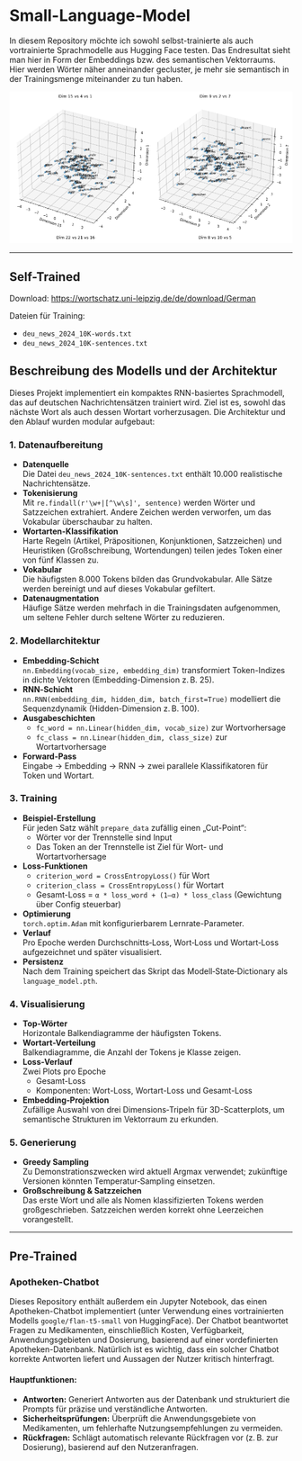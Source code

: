 # Small-Language-Model

In diesem Repository möchte ich sowohl selbst-trainierte als auch vortrainierte Sprachmodelle aus Hugging Face testen. Das Endresultat sieht man hier in Form der Embeddings bzw. des semantischen Vektorraums. Hier werden Wörter näher anneinander gecluster, je mehr sie semantisch in der Trainingsmenge miteinander zu tun haben.

![Embeddings](eda-notebooks/semantic-vector-space.PNG)

---

## Self-Trained

Download:
https://wortschatz.uni-leipzig.de/de/download/German

Dateien für Training:

- `deu_news_2024_10K-words.txt`
- `deu_news_2024_10K-sentences.txt`

## Beschreibung des Modells und der Architektur

Dieses Projekt implementiert ein kompaktes RNN-basiertes Sprachmodell, das auf deutschen Nachrichtensätzen trainiert wird. Ziel ist es, sowohl das nächste Wort als auch dessen Wortart vorherzusagen. Die Architektur und den Ablauf wurden modular aufgebaut:

### 1. Datenaufbereitung
- **Datenquelle**  
  Die Datei `deu_news_2024_10K-sentences.txt` enthält 10.000 realistische Nachrichtensätze.
- **Tokenisierung**  
  Mit `re.findall(r'\w+|[^\w\s]', sentence)` werden Wörter und Satzzeichen extrahiert. Andere Zeichen werden verworfen, um das Vokabular überschaubar zu halten.
- **Wortarten-Klassifikation**  
  Harte Regeln (Artikel, Präpositionen, Konjunktionen, Satzzeichen) und Heuristiken (Großschreibung, Wortendungen) teilen jedes Token einer von fünf Klassen zu.
- **Vokabular**  
  Die häufigsten 8.000 Tokens bilden das Grundvokabular. Alle Sätze werden bereinigt und auf dieses Vokabular gefiltert.
- **Datenaugmentation**  
  Häufige Sätze werden mehrfach in die Trainingsdaten aufgenommen, um seltene Fehler durch seltene Wörter zu reduzieren.

### 2. Modellarchitektur
- **Embedding‑Schicht**  
  `nn.Embedding(vocab_size, embedding_dim)` transformiert Token-Indizes in dichte Vektoren (Embedding-Dimension z. B. 25).
- **RNN‑Schicht**  
  `nn.RNN(embedding_dim, hidden_dim, batch_first=True)` modelliert die Sequenzdynamik (Hidden-Dimension z. B. 100).
- **Ausgabeschichten**  
  - `fc_word = nn.Linear(hidden_dim, vocab_size)` zur Wortvorhersage  
  - `fc_class = nn.Linear(hidden_dim, class_size)` zur Wortartvorhersage  
- **Forward-Pass**  
  Eingabe → Embedding → RNN → zwei parallele Klassifikatoren für Token und Wortart.

### 3. Training
- **Beispiel-Erstellung**  
  Für jeden Satz wählt `prepare_data` zufällig einen „Cut-Point“:  
  - Wörter vor der Trennstelle sind Input  
  - Das Token an der Trennstelle ist Ziel für Wort- und Wortartvorhersage
- **Loss-Funktionen**  
  - `criterion_word = CrossEntropyLoss()` für Wort  
  - `criterion_class = CrossEntropyLoss()` für Wortart  
  - Gesamt-Loss = `α * loss_word + (1–α) * loss_class` (Gewichtung über Config steuerbar)
- **Optimierung**  
  `torch.optim.Adam` mit konfigurierbarem Lernrate-Parameter.
- **Verlauf**  
  Pro Epoche werden Durchschnitts‑Loss, Wort‑Loss und Wortart‑Loss aufgezeichnet und später visualisiert.
- **Persistenz**  
  Nach dem Training speichert das Skript das Modell‑State‑Dictionary als `language_model.pth`.

### 4. Visualisierung
- **Top-Wörter**  
  Horizontale Balkendiagramme der häufigsten Tokens.
- **Wortart-Verteilung**  
  Balkendiagramme, die Anzahl der Tokens je Klasse zeigen.
- **Loss-Verlauf**  
  Zwei Plots pro Epoche
  - Gesamt-Loss  
  - Komponenten: Wort-Loss, Wortart-Loss und Gesamt-Loss  
- **Embedding‑Projektion**  
  Zufällige Auswahl von drei Dimensions‑Tripeln für 3D-Scatterplots, um semantische Strukturen im Vektorraum zu erkunden.

### 5. Generierung
- **Greedy Sampling**  
  Zu Demonstrationszwecken wird aktuell Argmax verwendet; zukünftige Versionen könnten Temperatur‑Sampling einsetzen.
- **Großschreibung & Satzzeichen**  
  Das erste Wort und alle als Nomen klassifizierten Tokens werden großgeschrieben. Satzzeichen werden korrekt ohne Leerzeichen vorangestellt.

---

## Pre-Trained

### Apotheken-Chatbot

Dieses Repository enthält außerdem ein Jupyter Notebook, das einen Apotheken-Chatbot implementiert (unter Verwendung eines vortrainierten Modells `google/flan-t5-small` von HuggingFace). Der Chatbot beantwortet Fragen zu Medikamenten, einschließlich Kosten, Verfügbarkeit, Anwendungsgebieten und Dosierung, basierend auf einer vordefinierten Apotheken-Datenbank. Natürlich ist es wichtig, dass ein solcher Chatbot korrekte Antworten liefert und Aussagen der Nutzer kritisch hinterfragt.

#### Hauptfunktionen:
- **Antworten:** Generiert Antworten aus der Datenbank und strukturiert die Prompts für präzise und verständliche Antworten.  
- **Sicherheitsprüfungen:** Überprüft die Anwendungsgebiete von Medikamenten, um fehlerhafte Nutzungsempfehlungen zu vermeiden.  
- **Rückfragen:** Schlägt automatisch relevante Rückfragen vor (z. B. zur Dosierung), basierend auf den Nutzeranfragen.  
